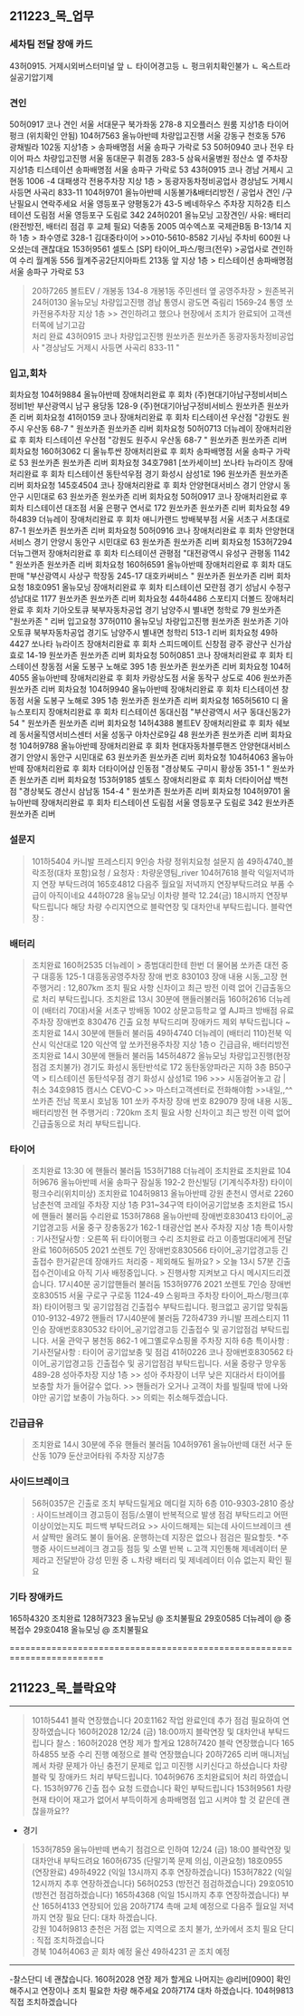 ## 211223_목_업무

### 세차팀 전달 장애 카드
43허0915. 거제시외버스터미널 앞
ㄴ 타이어경고등 
ㄴ 펑크위치확인불가
ㄴ 옥스트라 실공기압기제

### 견인
50허0917	코나	견인 서울 서대문구 북가좌동 278-8 지오플러스 원룸 지상1층 타이어펑크 (위치확인 안됨)
104허7563	올뉴아반떼	차량입고진행	서울 강동구 천호동 576 광채빌라 102동 지상1층 >	송파배명점	서울 송파구 가락로 53 
50허0940	코나	전우 타이어 파스 차량입고진행	서울 동대문구 휘경동 283-5 삼육서울병원 정산소 옆 주차장 지상1층	티스테이션 송파배명점	서울 송파구 가락로 53
43허0915 코나 
경남 거제시 고현동 1006 -4 대패생각 전용주차장 지상 1층 >	동광자동차정비공업사 경상남도 거제시 사등면 사곡리 833-11
104허9701	올뉴아반떼	시동불가&배터리방전 / 공업사 견인 /구난필요시 연락주세요	서울 영등포구 양평동2가 43-5 베네하우스 주차장 지하2층 	티스테이션 도림점	서울 영등포구 도림로 342
24허0201	올뉴모닝 고장견인/ 사유: 배터리(완전방전, 배터리 점검 후 교체 필요)
덕충동 2005 여수엑스포 국제관B동  B-13/14 지하 1층 > 좌수영로 328-1 김대중타이어 >>010-5610-8582 기사님 주차비 600원 나오셨는데 괜찮대요
153허9561	셀토스 [SP]	타이어_파스/펑크(전우) >공업사로 견인하여 수리	월계동 556 월계주공2단지아파트 213동 앞 지상 1층	> 티스테이션 송파배명점	서울 송파구 가락로 53
> 20하7265 볼트EV / 개봉동 134-8 개봉1동 주민센터 옆 공영주차장 > 원존복귀
> 24허0130	올뉴모닝	차량입고진행	경남 통영시 광도면 죽림리 1569-24 통영 쏘카전용주차장 지상 1층        >> 견인하려고 했으나 현장에서 조치가 완료되어 고객센터쪽에 남기고감  
> 처리 완료 43허0915	코나	차량입고진행	원쏘카존	원쏘카존	동광자동차정비공업사	"경상남도 거제시 사등면 사곡리 833-11	"

### 입고,회차
회차요청	104허9884	올뉴아반떼	장애처리완료 후 회차	(주)현대기아남구정비서비스 정비1반	부산광역시 남구 용당동 128-9 (주)현대기아남구정비서비스	원쏘카존	원쏘카존	리버
회차요청	41허0159	코나	장애처리완료 후 회차	티스테이션 우산점	"강원도 원주시 우산동 68-7	"	원쏘카존	원쏘카존	리버
회차요청	50허0713	더뉴레이	장애처리완료 후 회차	티스테이션 우산점	"강원도 원주시 우산동 68-7	"	원쏘카존	원쏘카존	리버
회차요청	160허3062	디 올뉴투싼	장애처리완료 후 회차	송파배명점	서울 송파구 가락로 53	원쏘카존	원쏘카존	리버
회차요청	34호7981	[쏘카세이브] 쏘나타 뉴라이즈	장애처리완료 후 회차	티스테이션 동탄석우점	경기 화성시 삼성1로 196	원쏘카존	원쏘카존	리버
회차요청	145호4504	코나	장애처리완료 후 회차	안양현대서비스	경기 안양시 동안구 시민대로 63	원쏘카존	원쏘카존	리버
회차요청	50허0917	코나	장애처리완료 후 회차	티스테이션 대조점	서울 은평구 연서로 172	원쏘카존	원쏘카존	리버
회차요청	49하4839	더뉴레이	장애처리완료 후 회차	애니카랜드 방배북부점	서울 서초구 서초대로 87-1	원쏘카존	원쏘카존	리버
회차요청	50허0916	코나	장애처리완료 후 회차	안양현대서비스	경기 안양시 동안구 시민대로 63	원쏘카존	원쏘카존	리버
회차요청	153허7294	더뉴그랜저	장애처리완료 후 회차	티스테이션 관평점	"대전광역시 유성구 관평동 1142	"	원쏘카존	원쏘카존	리버
회차요청	160허6591	올뉴아반떼	장애처리완료 후 회차	대도판매	"부산광역시 사상구 학장동 245-17 대호카써비스	"	원쏘카존	원쏘카존	리버
회차요청	18호0951	올뉴모닝	장애처리완료 후 회차	티스테이션 모란점	경기 성남시 수정구 성남대로 1177	원쏘카존	원쏘카존	리버
회차요청	44하4486	스포티지 더볼드 	장애처리완료 후 회차	기아오토큐 북부자동차공업	경기 남양주시 별내면 청학로 79	원쏘카존	"원쏘카존
"	리버
입고요청	37허0110	올뉴모닝	차량입고진행	원쏘카존	원쏘카존	기아오토큐 북부자동차공업	경기도 남양주시 별내면 청학리 513-1	리버
회차요청	49하4427	쏘나타 뉴라이즈	장애처리완료 후 회차	스피드메이트 신창점	광주 광산구 신가삼효로 14-19	원쏘카존	원쏘카존	리버
회차요청	50허0851	코나	장애처리완료 후 회차	티스테이션 창동점	서울 도봉구 노해로 395 1층	원쏘카존	원쏘카존	리버
회차요청	104허4055	올뉴아반떼	장애처리완료 후 회차	카랑상도점	서울 동작구 상도로 406	원쏘카존	원쏘카존	리버
회차요청	104허9940	올뉴아반떼	장애처리완료 후 회차	티스테이션 창동점	서울 도봉구 노해로 395 1층	원쏘카존	원쏘카존	리버
회차요청	165허5610	디 올뉴스포티지	장애처리완료 후 회차	티스테이션 동대신점	"부산광역시 서구 동대신동2가 54	"	원쏘카존	원쏘카존	리버
회차요청	14허4388	볼트EV	장애처리완료 후 회차	쉐보레 동서울직영서비스센터	서울 성동구 아차산로9길 48	원쏘카존	원쏘카존	리버
회차요청	104허9788	올뉴아반떼	장애처리완료 후 회차	현대자동차블루핸즈 안양현대서비스	경기 안양시 동안구 시민대로 63	원쏘카존	원쏘카존	리버
회차요청	104허4063	올뉴아반떼	장애처리완료 후 회차	더타이어샵 인동점	"경상북도 구미시 황상동 351-1	"	원쏘카존	원쏘카존	리버
회차요청	153허9185	셀토스	장애처리완료 후 회차	더타이어샵 백천점	"경상북도 경산시 삼남동 154-4	"	원쏘카존	원쏘카존	리버
회차요청	104허9701	올뉴아반떼	장애처리완료 후 회차	티스테이션 도림점	서울 영등포구 도림로 342	원쏘카존	원쏘카존	리버

### 설문지
> 101하5404 카니발 프레스티지 9인승 차량 정위치요청 설문지 씀
> 49하4740_블락조정(대차 포함)요청 / 요청자 : 차량운영팀_river
> 104허7618 블락 익일저녁까지 연장 부탁드려여 
> 165호4812 다음주 월요일 저녁까지 연장부탁드려요 부품 수급이 아직이네요 
> 44하0728 올뉴모닝 이차량 블락 12.24(금) 18시까지 연장부탁드립니다
해당 차량 수리지연으로 블락연장 및 대차안내 부탁드립니다.
블락연장 : 

### 배터리
> 조치완료 160허2535 더뉴레이  > 종범대리한테 한번 더 물어봄 쏘카존 대전 중구 대흥동 125-1 대흥동공영주차장  장애 번호 830103  장애 내용 시동_고장  현 주행거리 : 12,807km  조치 필요 사항 신차이고 최근 방전 이력 없어 긴급출동으로 처리 부탁드립니다. 
> 조치완료 13시 30분에 핸들러불러둠 160허2616 더뉴레이 (배터리 70대)서울 서초구 방배동 1002 상문고등학교 옆 AJ파크 방배점 유료주차장  장애번호 830476 긴출 요청 부탁드리며 장애카드 제외 부탁드립니다 ~ 
> 조치완료 14시 30분에 핸들러 불러둠 49하4740 더뉴레이 (배터리 110)전북 익산시 익산대로 120 익산역 앞 쏘카전용주차장 지상 1층ㅇ 긴급급유, 배터리방전
> 조치완료 14시 30분에 핸들러 불러둠 145허4872	올뉴모닝	차량입고진행(현장점검 조치불가)	경기도 화성시 동탄반석로 172 동탄동양파라곤 지하 3층 B50구역 > 티스테이션 동탄석우점	경기 화성시 삼성1로 196 >>> 시동걸어놓고 감 |  취소 
34호9815 캠시스 CEVO-C >> 마스터고객센터로 전화해야함  >>내일,,^^      쏘카존    전남 목포시 호남동 101 쏘카 주차장      장애 번호 829079      장애 내용 시동_배터리방전     현 주행거리 : 720km      조치 필요 사항 신차이고 최근 방전 이력 없어 긴급출동으로 처리 부탁드립니다.

### 타이어
> 조치완료 13:30 에 핸들러 불러둠 153허7188 더뉴레이 조치완료
> 조치완료 104허9676	올뉴아반떼 서울 송파구 잠실동 192-2 한신빌딩 (기계식주차장) 타이이 펑크수리(위치미상)
> 조치완료 104허9813	올뉴아반떼  강원 춘천시 영서로 2260 남춘천역 코레일 주차장 지상 1층 P31~34구역 타이어공기압보충
> 조치완료 15시에 핸들러 불러둠 수리완료 153허7868 올뉴아반떼 장애번호830413 타이어_공기압경고등 서울 중구 장충동2가 162-1 태광산업 본사 주차장 지상 1층 특이사항 : 기사전달사항 : 오른쪽 뒤 타이어펑크 수리
> 조치완료 라고 이종범대리에게 전달완료 160허6505 2021 쏘렌토 7인 장애번호830566 타이어_공기압경고등 긴출접수 한거같은데 장애카드 처리중 - 제외해도 될까요? > 오늘 13시 57분 긴출 접수건이네요 아직 기사 배정중입니다. > 진행사항 지켜보고 다시 메시지드리겠습니다.
> 17시40분 공기압핸들러 불러둠  153허9776 2021 쏘렌토 7인승 장애번호830515 서울 구로구 구로동 1124-49 스윙파크 주차장 타이어_파스/펑크(후좌) 타이어펑크 및 공기압점검 긴출접수 부탁드립니다.  펑크없고 공기압 맞춰둠 010-9132-4972
> 핸들러 17시40분에 불러둠 72하4739 카니발 프레스티지 11인승 장애번호830532 타이어_공기압경고등 긴출접수 및 공기압점검 부탁드립니다. 서울 관악구 봉천동 862-1 에그옐로우쇼핑몰 주차장 지하 6층 특이사항 : 기사전달사항 : 타이어 공기압보충 및 점검
41허0226 코나 장애번호830562 타이어_공기압경고등 긴출접수 및 공기압점검 부탁드립니다.  서울 중랑구 망우동 489-28 성아주차장 지상 1층 >> 성아 주차장이 너무 낮은 지대라서 타이어를 보충할 차가 들어갈수 없다. >> 핸들러가 오거나 고객이 차를 빌릴때 밖에 나와야만 공기압 보충이 가능하다.  >> 의뢰는 취소해두겠습니다.

### 긴급급유
> 조치완료 14시 30분에 주유 핸들러 불러둠 104허9761	올뉴아반떼  대전 서구 둔산동 1079 둔산코어타워 주차장 지상7층

### 사이드브레이크
> 56허0357은 긴출로 조치 부탁드릴게요 메디컬 지하 6층 010-9303-2810
    증상 : 사이드브레이크 경고등이 점등/소멸이 반복적으로 발생
    점검 부탁드리고 어떤 이상이었는지도 피드백 부탁드려요 >> 사이드해제는 되는데 사이드브레이크 센서 살짝만 올려도 불이 들어옴. 운행하는데 지장은 없으나 점검은 필요할듯.
    *주행중 사이드브레이크 경고등 점등 및 소멸 반복
    ㄴ고객 지인통해 제네레이터 문제라고 전달받아 강성 민원 중
    ㄴ차량 배터리 및 제네레이터 이슈 없는지 확인 필요

### 기타 장애카드
165하4320 조치완료
128허7323 올뉴모닝 @	조치불필요
29호0585 더뉴레이 @	중복접수
29호0418 올뉴모닝 @	조치불필요

========================================================================

## 211223_목_블락요약
------------------------------------------------------------------------
> 101하5441 블락 연장했습니다
> 20호1162 작업 완료인데 추가 점검 필요하여 연장하였습니다
> 160허2028 12/24 (금) 18:00까지 블락연장 및 대차안내 부탁드립니다 찰스 : 160허2028 연장 제가 할게요
> 128허7420 블락 연장했습니다
> 165하4855 보증 수리 진행 예정으로 블락 연장했습니다
> 20하7265 리버 매니저님께서 차량 문제가 아닌 충전기 문제로 입고 미진행 시키신다고 하셨습니다 차량 블락 및 장애카드 처리 부탁드립니다.
> 104허9676 조치완료되어 처리 하였습니다.
> 153허9776 긴출 접수 요청 드렸습니다 확인 부탁드립니다
> 153허9561 차량 현재 타이어 재고가 없어서 부득이하게 송파배명점 입고 시켜야 할 것 같은데 괜찮을까요??
- 경기
> 153허7859 올뉴아반떼 변속기 점검으로 인하여 12/24 (금) 18:00 블락연장 및 대차안내 부탁드려요
> 160허6735 (단말기쪽 문제 의심, 이관요청)
> 18호0955 (연장완료)
> 49하4922 (익일 13시까지 추후 연장하겠습니다)
> 153허7822 (익일 12시까지 추후 연장하겠습니다)
> 56허0253 (방전건 점검하겠습니다)
> 29호0510 (방전건 점검하겠습니다)
> 165하4368 (익일 15시까지 추후 연장하겠습니다)
부산
> 165허4133 연장되어 있음
> 20하7174 촉매 교체 예정으로 다음주 월요일 저녁까지 연장 필요 단디: 대차 하겠습니다.   
강원
> 104허9813 춘천은 거점 없는 지역으로 조치 불가, 쏘카에서 조치 필요 단디 : 직접 조치하겠습니다  
경북
> 104허4063 곧 회차 예정
울산
> 49하4231 곧 조치 예정
--------------------
-찰스단디
네 괜찮습니다.
160허2028 연장 제가 할게요 나머지는 @리버[0900] 확인해주시고 연장이나 조치 필요한 차량 해주세요
20하7174 대차 하겠습니다. 
104허9813 직접 조치하겠습니다
